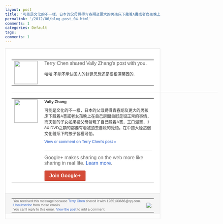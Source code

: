 ```yaml
---
layout: post
title: '可能是文化的不一樣，日本的父母覺得青春期及更大的男孩床下藏着A書或者女孩晚上在自己...'
permalink: '/2012/06/blog-post_04.html'
comments: 1
categories: Default
tags: 
comments: 1
---
```

<div style="border:solid 1px #dfdfdf;color:#686868;font:13px Arial"><div style="background-color:#fff;padding:20px;"><table cellpadding="0" cellspacing="0"><tr><td style="padding-right:15px;vertical-align:top"><a href="https://plus.google.com/_/notifications/ngemlink?&amp;emid=CPCqpZrktLACFZZm3godghoAAA&amp;path=%2F108643996575278738906&amp;dt=1338819744457"><img height="75" src="https://lh3.googleusercontent.com/-KKRGTyJ5Bl0/AAAAAAAAAAI/AAAAAAAAEEY/jllxqER5dCk/s75-c-k-a/photo.jpg" style="border:solid 1px #cccccc;" width="75"/></a></td><td style="width:578px;color:#333;font:13px Arial;vertical-align:top;"><div style="color:#686868;font:16px Arial;;padding-bottom:15px">Terry Chen shared Vally Zhang's post with you.</div><div style="padding-bottom:10px">哈哈,不能不承认国人的封建思想还是很根深<wbr/>蒂固的.</div></td></tr></table><div style="margin:20px 0;border-bottom:solid 1px #dfdfdf;width:670px;"></div><table cellpadding="0" cellspacing="0"><tr><td style="padding-right:15px;vertical-align:top"><a href="https://plus.google.com/_/notifications/ngemlink?&amp;emid=CPCqpZrktLACFZZm3godghoAAA&amp;path=%2F110338021610148084748&amp;dt=1338819744457"><img height="75" src="https://lh3.googleusercontent.com/-O3khvG7eyVw/AAAAAAAAAAI/AAAAAAAARpM/jd2lOndQHhc/s75-c-k-a/photo.jpg" style="border:solid 1px #cccccc;" width="75"/></a></td><td style="width:578px;color:#333;font:13px Arial;vertical-align:top;"><div style="font-weight:bold;padding-bottom:10px">Vally Zhang</div><div style="padding-bottom:10px">可能是文化的不一樣，日本的父母覺得青春期<wbr/>及更大的男孩床下藏着A書或者女孩晚上在自<wbr/>己房間自慰是很正常的事情，而天朝的子女如<wbr/>果被父母發現了自己藏着A書，工口漫畫，1<wbr/>8X DVD之類的都要有着被迫去自殺的覺悟。在<wbr/>中國大陸這個文化體系下的孩子各種可怕。</div><a href="https://plus.google.com/_/notifications/ngemlink?&amp;emid=CPCqpZrktLACFZZm3godghoAAA&amp;path=%2F108643996575278738906%2Fposts%2FW1WGP3y2UiL%3Fgpinv%3DAMIXal8w8bpE5jIv5RoH7zQ_QG3DnW26YPmBYfMtOHL0wyp7cDYM58fWG0MRx4s9raWLna801At1EVIL2Qq7Nnj8pDXFsIsH9M9fZKud6ZcgBpfGbMjs3BU&amp;dt=1338819744457" style="color:#3366CC;text-decoration:none;">View or comment on Terry Chen's post »</a><div style="margin-top:20px;border-top:solid 1px #dfdfdf"><div style="padding:15px 0;color:#686868;font:16px Arial;">Google+ makes sharing on the web more like sharing in real life. <a href="http://www.google.com/+/learnmore/" style="color:#3366CC;text-decoration:none;">Learn more</a>.</div><a href="https://plus.google.com/_/notifications/ngemlink?&amp;emid=CPCqpZrktLACFZZm3godghoAAA&amp;path=%2F%3Fgpinv%3DAMIXal8w8bpE5jIv5RoH7zQ_QG3DnW26YPmBYfMtOHL0wyp7cDYM58fWG0MRx4s9raWLna801At1EVIL2Qq7Nnj8pDXFsIsH9M9fZKud6ZcgBpfGbMjs3BU&amp;dt=1338819744457" style="display:inline-block;padding:7px 15px;background-color:#d44b38; color:#fff;font-size:16px; font-weight:bold;border-radius:2px;border:solid 1px #c43b28; white-space:nowrap;text-decoration:none">Join Google+</a></div></td></tr></table></div><div style="border-top:solid 1px #dfdfdf;padding:0 20px; background-color:#f5f5f5"><table cellpadding="0" cellspacing="0" style="height:50px"><tbody><tr><td style="vertical-align:middle;width:100%; color:#636363;font:11px Arial; line-height:120%">You received this message because <a href="https://plus.google.com/_/notifications/ngemlink?&amp;emid=CPCqpZrktLACFZZm3godghoAAA&amp;path=%2F108643996575278738906%3Fgpinv%3DAMIXal8w8bpE5jIv5RoH7zQ_QG3DnW26YPmBYfMtOHL0wyp7cDYM58fWG0MRx4s9raWLna801At1EVIL2Qq7Nnj8pDXFsIsH9M9fZKud6ZcgBpfGbMjs3BU&amp;dt=1338819744457" style="color:#3366CC;text-decoration:none;">Terry Chen</a> shared it with 1265133686@qq.com. <a href="https://plus.google.com/_/notifications/ngemlink?&amp;emid=CPCqpZrktLACFZZm3godghoAAA&amp;path=%2F_%2Fnonplus%2Femailsettings%3Fgpinv%3DAMIXal8w8bpE5jIv5RoH7zQ_QG3DnW26YPmBYfMtOHL0wyp7cDYM58fWG0MRx4s9raWLna801At1EVIL2Qq7Nnj8pDXFsIsH9M9fZKud6ZcgBpfGbMjs3BU%26est%3DADH5u8UlLG4YY-7SonJYe7aKsNwRpMO2m8bFD6x0BIF0Limk2dEGBIwgREWJ9Ap5D9geON5PmpGaU3euzMRPkJsuDAwZMIVsB8l5kEjKdhbcTV3Llqjnapla6UiRyCXmmkwIT-4e_Y9O&amp;dt=1338819744457" style="color:#3366CC;text-decoration:none;">Unsubscribe</a> from these emails.<br/>You can't reply to this email. <a href="https://plus.google.com/_/notifications/ngemlink?&amp;emid=CPCqpZrktLACFZZm3godghoAAA&amp;path=%2F108643996575278738906%2Fposts%2FW1WGP3y2UiL%3Fgpinv%3DAMIXal8w8bpE5jIv5RoH7zQ_QG3DnW26YPmBYfMtOHL0wyp7cDYM58fWG0MRx4s9raWLna801At1EVIL2Qq7Nnj8pDXFsIsH9M9fZKud6ZcgBpfGbMjs3BU&amp;dt=1338819744457" style="color:#3366CC;text-decoration:none;">View the post</a> to add a comment.<br/></td><td><img src="https://ssl.gstatic.com/s2/oz/images/notifications/logo/google-plus-6617a72bb36cc548861652780c9e6ff1.png"/></td></tr></tbody></table></div></div>
